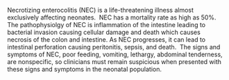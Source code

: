Necrotizing enterocolitis (NEC) is a life-threatening illness almost exclusively affecting neonates.  NEC has a mortality rate as high as 50%.  The pathophysiolgy of NEC is inflammation of the intestine leading to bacterial invasion causing cellular damage and death which causes necrosis of the colon and intestine. As NEC progresses, it can lead to intestinal perforation causing peritonitis, sepsis, and death.  The signs and symptoms of NEC, poor feeding, vomiting, lethargy, abdominal tenderness, are nonspecific, so clinicians must remain suspicious when presented with these signs and symptoms in the neonatal population.